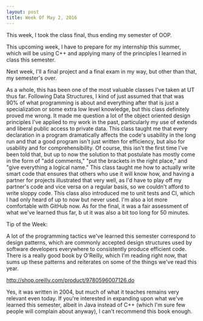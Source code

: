 ```yaml
---
layout: post
title: Week Of May 2, 2016
---
```


This week, I took the class final, thus ending my semester of OOP.

This upcoming week, I have to prepare for my internship this summer, which will be using C++ and applying many of the principles I learned in class this semester.

Next week, I'll a final project and a final exam in my way, but other than that, my semester's over.

As a whole, this has been one of the most valuable classes I've taken at UT thus far. Following Data Structures, I kind of just assumed that that was 90% of what programming is about and everything after that is just a specialization or some extra low level knowledge, but this class definitely proved me wrong. It made me question a lot of the object oriented design principles I've applied to my work in the past, particularly my use of extends and liberal public access to private data. This class taught me that every declaration in a program dramatically affects the code's usability in the long run and that a good program isn't just written for efficiency, but also for usability and for comprehensibility. Of course, this isn't the first time I've been told that, but up to now the solution to that postulate has mostly come in the form of "add comments," "put the brackets in the right place," and "give everything a logical name." This class taught me how to actually write smart code that ensures that others who use it will know how, and having a partner for projects illustrated that very well, as I'd have to play off my partner's code and vice versa on a regular basis, so we couldn't afford to write sloppy code. This class also introduced me to unit tests and CI, which I had only heard of up to now but never used. I'm also a lot more comfortable with GitHub now. As for the final, it was a fair assessment of what we've learned thus far, b ut it was also a bit too long for 50  minutes.

Tip of the Week:

A lot of the programming tactics we've learned this semester correspond to design patterns, which are commonly accepted design structures used by software developers everywhere to consistently produce efficient code. There is a really good book by O'Reilly, which I'm reading right now, that sums up these patterns and reiterates on some of the things we've read this year.

http://shop.oreilly.com/product/9780596007126.do

Yes, it was written in 2004, but much of what it teaches remains very relevant even today. If you're interested in expanding upon what we've learned this semester, albeit in Java instead of C++ (which I'm sure few people will complain about anyway), I can't recommend this book enough.
